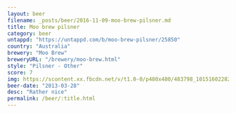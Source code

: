 ```yaml
---
layout: beer
filename: _posts/beer/2016-11-09-moo-brew-pilsner.md
title: Moo brew pilsner
category: beer
untappd: "https://untappd.com/b/moo-brew-pilsner/25850"
country: "Australia"
brewery: "Moo Brew"
breweryURL: "/brewery/moo-brew.html"
style: "Pilsner - Other"
score: 7
img: https://scontent.xx.fbcdn.net/v/t1.0-0/p480x480/483798_10151602282778745_989104715_n.jpg?_nc_cat=107&oh=cf53036b9703bfaa4fad79d062563b2c&oe=5C586ADB
beer-date: "2013-03-28"
desc: "Rather nice"
permalink: /beer/:title.html
---
```

